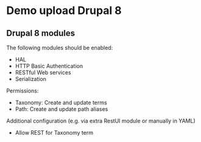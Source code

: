 # Demo upload Drupal 8

## Drupal 8 modules

The following modules should be enabled:

- HAL
- HTTP Basic Authentication
- RESTful Web services
- Serialization

Permissions:

 - Taxonomy: Create and update terms 
 - Path: Create and update path aliases

Additional configuration (e.g. via extra RestUI module or manually in YAML)

- Allow REST for Taxonomy term